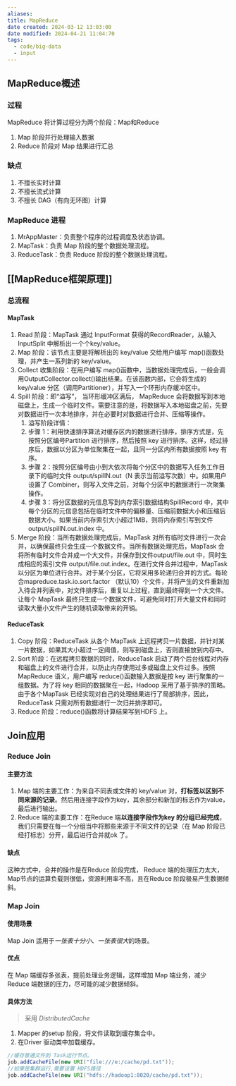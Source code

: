 ```yaml
---
aliases: 
title: MapReduce
date created: 2024-03-12 13:03:00
date modified: 2024-04-21 11:04:70
tags:
  - code/big-data
  - input
---
```

## MapReduce概述
### 过程
MapReduce 将计算过程分为两个阶段：Map和Reduce
1. Map 阶段并行处理输入数据
2. Reduce 阶段对 Map 结果进行汇总
### 缺点
1. 不擅长实时计算
2. 不擅长流式计算
3. 不擅长 DAG（有向无环图）计算

### MapReduce 进程
1. MrAppMaster：负责整个程序的过程调度及状态协调。
2. MapTask：负责 Map 阶段的整个数据处理流程。
3. ReduceTask：负责 Reduce 阶段的整个数据处理流程。

## [[MapReduce框架原理]]
### 总流程
#### MapTask
1. Read 阶段：MapTask 通过 InputFormat 获得的RecordReader，从输入InputSplit 中解析出一个个key/value。
2. Map 阶段：该节点主要是将解析出的 key/value 交给用户编写 map()函数处理，并产生一系列新的 key/value。
3. Collect 收集阶段：在用户编写 map()函数中，当数据处理完成后，一般会调用OutputCollector.collect()输出结果。在该函数内部，它会将生成的 key/value 分区（调用Partitioner），并写入一个环形内存缓冲区中。
4. Spill 阶段：即“溢写”， 当环形缓冲区满后， MapReduce 会将数据写到本地磁盘上，生成一个临时文件。需要注意的是，将数据写入本地磁盘之前，先要对数据进行一次本地排序，并在必要时对数据进行合并、压缩等操作。
	1. 溢写阶段详情：
	2. 步骤 1：利用快速排序算法对缓存区内的数据进行排序，排序方式是，先按照分区编号Partition 进行排序，然后按照 key 进行排序。这样，经过排序后，数据以分区为单位聚集在一起，且同一分区内所有数据按照 key 有序。
	3. 步骤 2：按照分区编号由小到大依次将每个分区中的数据写入任务工作目录下的临时文件 output/spillN.out（N 表示当前溢写次数）中。如果用户设置了 Combiner，则写入文件之前，对每个分区中的数据进行一次聚集操作。
	4. 步骤 3：将分区数据的元信息写到内存索引数据结构SpillRecord 中，其中每个分区的元信息包括在临时文件中的偏移量、压缩前数据大小和压缩后数据大小。如果当前内存索引大小超过1MB，则将内存索引写到文件 output/spillN.out.index 中。
5. Merge 阶段：当所有数据处理完成后，MapTask 对所有临时文件进行一次合并，以确保最终只会生成一个数据文件。当所有数据处理完后，MapTask 会将所有临时文件合并成一个大文件，并保存到文件output/file.out 中，同时生成相应的索引文件 output/file.out.index。在进行文件合并过程中，MapTask 以分区为单位进行合并。对于某个分区，它将采用多轮递归合并的方式。每轮合mapreduce.task.io.sort.factor （默认10）个文件，并将产生的文件重新加入待合并列表中，对文件排序后，重复以上过程，直到最终得到一个大文件。让每个 MapTask 最终只生成一个数据文件，可避免同时打开大量文件和同时读取大量小文件产生的随机读取带来的开销。

#### ReduceTask
1. Copy 阶段：ReduceTask 从各个 MapTask 上远程拷贝一片数据，并针对某一片数据，如果其大小超过一定阈值，则写到磁盘上，否则直接放到内存中。
2. Sort 阶段：在远程拷贝数据的同时，ReduceTask 启动了两个后台线程对内存和磁盘上的文件进行合并，以防止内存使用过多或磁盘上文件过多。按照 MapReduce 语义，用户编写 reduce()函数输入数据是按 key 进行聚集的一组数据。为了将 key 相同的数据聚在一起，Hadoop 采用了基于排序的策略。由于各个MapTask 已经实现对自己的处理结果进行了局部排序，因此，ReduceTask 只需对所有数据进行一次归并排序即可。
3. Reduce 阶段：reduce()函数将计算结果写到HDFS 上。

## Join应用
### Reduce Join
#### 主要方法
1. Map 端的主要工作：为来自不同表或文件的 key/value 对，**打标签以区别不同来源的记录**。然后用连接字段作为key，其余部分和新加的标志作为value，最后进行输出。
2. Reduce 端的主要工作：在Reduce 端**以连接字段作为key 的分组已经完成**，我们只需要在每一个分组当中将那些来源于不同文件的记录（在 Map 阶段已经打标志）分开，最后进行合并就ok 了。
#### 缺点
这种方式中，合并的操作是在Reduce 阶段完成， Reduce 端的处理压力太大， Map节点的运算负载则很低，资源利用率不高，且在Reduce 阶段极易产生数据倾斜。

### Map Join
#### 使用场景
Map Join 适用于*一张表十分小、一张表很大*的场景。
#### 优点
在 Map 端缓存多张表，提前处理业务逻辑，这样增加 Map 端业务，减少 Reduce 端数据的压力，尽可能的减少数据倾斜。
#### 具体方法
>采用 *DistributedCache*
1. Mapper 的setup 阶段，将文件读取到缓存集合中。
2. 在Driver 驱动类中加载缓存。
```java
//缓存普通文件到 Task运行节点。
job.addCacheFile(new URI("file:///e:/cache/pd.txt"));
//如果是集群运行,需要设置 HDFS路径
job.addCacheFile(new URI("hdfs://hadoop1:8020/cache/pd.txt"));
```
